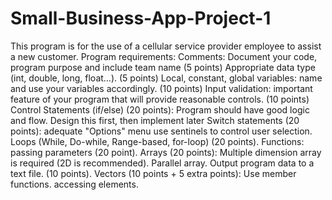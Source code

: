 # Small-Business-App-Project-1
This program is for the use of a cellular service provider employee to assist a new customer. 
Program requirements:
Comments: Document your code, program purpose and include team name (5 points)
Appropriate data type (int, double, long, float…). (5 points)
Local, constant, global variables: name and use your variables accordingly. (10 points)
Input validation: important feature of your program that will provide reasonable controls. (10 points)
Control Statements (if/else) (20 points):
Program should have good logic and flow.
Design this first, then implement later
Switch statements (20 points):
adequate "Options" menu
use sentinels to control user selection.
Loops (While, Do-while, Range-based, for-loop) (20 points).
Functions: passing parameters (20 point).
Arrays (20 points):
Multiple dimension array is required (2D is recommended).
Parallel array.
Output program data to a text file. (10 points).
Vectors (10 points + 5 extra points):
Use member functions.
accessing elements.

